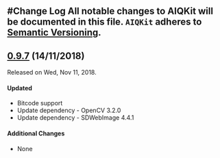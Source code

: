 #Change Log
All notable changes to AIQKit will be documented in this file.
`AIQKit` adheres to [Semantic Versioning](http://semver.org/).
--- 
## [0.9.7](https://github.com/aiqtech/aiqkit-ios/releases/tag/0.9.7) (14/11/2018)
Released on Wed, Nov 11, 2018. 

#### Updated
* Bitcode support
* Update dependency - OpenCV 3.2.0
* Update dependency - SDWebImage 4.4.1

#### Additional Changes
* None
